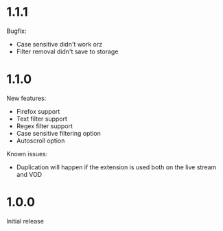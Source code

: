 # 1.1.1

Bugfix:
* Case sensitive didn't work orz
* Filter removal didn't save to storage

# 1.1.0

New features:
* Firefox support
* Text filter support
* Regex filter support
* Case sensitive filtering option
* Autoscroll option

Known issues:
* Duplication will happen if the extension is used both on the live stream and VOD

# 1.0.0
Initial release